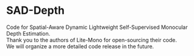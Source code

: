 # SAD-Depth
Code for Spatial-Aware Dynamic Lightweight Self-Supervised Monocular Depth Estimation.<br />
Thank you to the authors of Lite-Mono for open-sourcing their code.<br />
We will organize a more detailed code release in the future.
